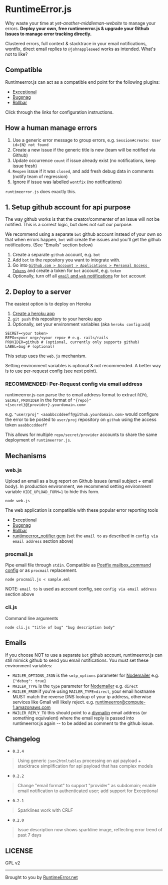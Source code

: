 # RuntimeError.js

Why waste your time at *yet-another-middleman-website* to manage your errors. **Deploy your own, free runtimeerror.js & upgrade your Github Issues to manage error tracking directly.**

Clustered errors, full context & stacktrace in your email notifications, wontfix, direct email replies to `@johnappleseed` works as intended. What's not to like?


## Compatible

Runtimeerror.js can act as a compatible end point for the following plugins:

* [Exceptional](https://github.com/develsadvocates/runtimeerror.js/blob/master/exceptional.md)
* [Bugsnag](https://github.com/develsadvocates/runtimeerror.js/blob/master/bugsnag.md)
* [Rollbar](https://github.com/develsadvocates/runtimeerror.js/blob/master/rollbar.md)

Click through the links for configuration instructions.

## How a human manage errors

1. Use a generic error message to group errors, e.g. `Session#create: User id={N} not found`
2. Create a new issue if the generic title is new (team will be notified via Github)
3. Update occurrence `count` if issue already exist (no notifications, keep issue fresh)
4. `Reopen` issue if it was `closed`, and add fresh debug data in comments (notify team of regression)
5. Ignore if issue was labelled `wontfix` (no notifications)

`runtimeerror.js` does exactly this.

## 1. Setup github account for api purpose

The way github works is that the creator/commenter of an issue will not be notified. This is a correct logic, but does not suit our purpose.

We recommend using a separate `bot` github account instead of your own so that when errors happen, `bot` will create the issues and you'll get the github notifications. (See "Emails" section below)

1. Create a separate `github` account, e.g. `bot`
2. Add `bot` to the repository you want to integrate with.
3. Go into [`Github.com > Account > Applications > Personal Access Tokens`](https://github.com/settings/tokens/new) and create a token for `bot` account, e.g. `token`
4. Optionally, turn off all [`email` and `web` notifications](https://github.com/settings/notifications) for `bot` account

## 2. Deploy to a server

The easiest option is to deploy on Heroku

1. [Create a heroku app](https://dashboard.heroku.com/apps)
2. `git push` this repository to your heroku app
3. Optionally, set your environment variables (aka `heroku config:add`)

```
SECRET=<your token>
REPO=<your org>/<your repo> # e.g. rails/rails
PROVIDER=github # (optional, currently only supports github)
LABEL=bug # (optional)
```

This setup uses the `web.js` mechanism.

Setting environment variables is optional & not recommended. A better way is to use per-request config (see next point).

### RECOMMENDED: Per-Request config via email address

runtimeerror.js can parse the `to` email address format to extract `REPO`, `SECRET`, `PROVIDER` in the format of `"{repo}" <{secret}@{provider}.yourdomain.com>`

e.g. `"user/proj" <aaabbccddeeff@github.yourdomain.com>` would configure the error to be posted to `user/proj` repository on `github` using the access token `aaabbccddeeff`

This allows for multiple `repo/secret/provider` accounts to share the same deployment of `runtimeerror.js`.

## Mechanisms

### web.js

Upload an email as a bug report on Github Issues (email subject + email body). In production environment, we recommend setting environment variable `HIDE_UPLOAD_FORM=1` to hide this form.

```
node web.js
```

The web application is compatible with these popular error reporting tools

* [Exceptional](https://github.com/develsadvocates/runtimeerror.js/blob/master/exceptional.md)
* [Bugsnag](https://github.com/develsadvocates/runtimeerror.js/blob/master/bugsnag.md)
* [Rollbar](https://github.com/develsadvocates/runtimeerror.js/blob/master/rollbar.md)
* [runtimeerror_notifier gem](http://rubygems.org/gems/runtimeerror_notifier) (set the `email to` as described in `config via email address` section above)

### procmail.js

Pipe email file through `stdin`. Compatible as [Postfix mailbox_command config](http://www.postfix.org/postconf.5.html#mailbox_command) or as `procmail` replacement.

```
node procmail.js < sample.eml
```

NOTE: `email to` is used as account config, see `config via email address` section above

### cli.js

Command line arguments

```
node cli.js "title of bug" "bug description body"
```

## Emails

If you choose NOT to use a separate `bot` github account, runtimeerror.js can still mimick github to send you email notifications. You must set these environment variables:

* `MAILER_OPTIONS_JSON` is the `smtp_options` parameter for [Nodemailer](https://github.com/andris9/Nodemailer) e.g. `{"debug": true}`
* `MAILER_TYPE` is the `type` parameter for [Nodemailer](https://github.com/andris9/Nodemailer) e.g. `direct`
* `MAILER_FROM` if you're using `MAILER_TYPE=direct`, your email hostname MUST match the reverse DNS lookup of your ip address, otherwise services like Gmail will likely reject. e.g. runtimeerror@compute-1.amazonaws.com
 * `MAILER_REPLY_TO` this should point to a [diymailin](https://github.com/choonkeat/diymailin) email address (or something equivalent) where the email reply is passed into runtimeerror.js again -- to be added as comment to the github issue.

## Changelog

* `0.2.4`
 > Using generic `json2htmltables` processing on api payload + stacktrace simplification for api payload that has complex models
* `0.2.2`
 > Change "email format" to support "provider" as subdomain; enable email notification to authenticated user; add support for Exceptional
* `0.2.1`
 > Sparklines work with CRLF
* `0.2.0`
 > Issue description now shows sparkline image, reflecting error trend of past 7 days

## LICENSE

GPL v2

---
Brought to you by [RuntimeError.net](http://runtimeerror.net)
